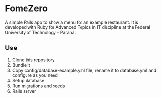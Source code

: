 # FomeZero

A simple Rails app to show a menu for an example restaurant.
It is developed with Ruby for Advanced Topics in IT discipline at the Federal University of Technology - Paraná.

## Use
1. Clone this repository
2. Bundle it
3. Copy config/database-example.yml file, rename it to database.yml and configure as you need
4. Setup database
5. Run migrations and seeds
6. Rails server